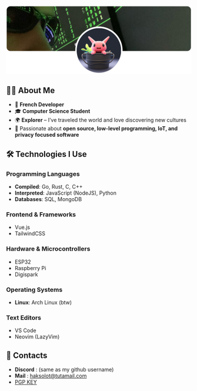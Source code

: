 <img src="banner.png" alt="Personal Banner">

## 👨‍💻 About Me  

- 🥐 **French Developer**  
- 🎓 **Computer Science Student**  
- 🌍 **Explorer** – I’ve traveled the world and love discovering new cultures  
- 🚀 Passionate about **open source, low-level programming, IoT, and privacy focused software** 

## 🛠️ Technologies I Use  

### **Programming Languages**  
- **Compiled**: Go, Rust, C, C++  
- **Interpreted**: JavaScript (NodeJS), Python
- **Databases**: SQL, MongoDB  

### **Frontend & Frameworks**  
- Vue.js
- TailwindCSS

### **Hardware & Microcontrollers**  
- ESP32  
- Raspberry Pi
- Digispark 

### **Operating Systems**  
- **Linux**: Arch Linux (btw)  

### **Text Editors**  
- VS Code  
- Neovim (LazyVim)

## 💌 Contacts
- **Discord** : (same as my github username)
- **Mail** : haksolot@tutamail.com
- [PGP KEY](https://github.com/haksolot.gpg)
